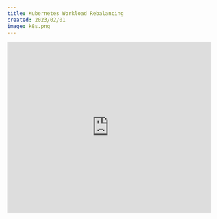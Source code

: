 ```yaml
---
title: Kubernetes Workload Rebalancing
created: 2023/02/01
image: k8s.png
---
```


<div class="text-center">
<iframe src="https://www.slideshare.net/slideshow/embed_code/key/etnJBmaLmdV8vy?hostedIn=slideshare&page=upload" width="476" height="400" frameborder="0" marginwidth="0" marginheight="0" scrolling="no" allowfullscreen></iframe>
</div>